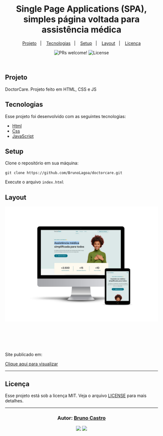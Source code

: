 <h1 align="center">
    Single Page Applications (SPA), simples página voltada para assistência médica
</h1>

<p align="center">
  <a href="#sobre">Projeto</a>&nbsp;&nbsp;&nbsp;|&nbsp;&nbsp;&nbsp;
  <a href="#tecnologias">Tecnologias</a>&nbsp;&nbsp;&nbsp;|&nbsp;&nbsp;&nbsp;
  <a href="#setup">Setup</a>&nbsp;&nbsp;&nbsp;|&nbsp;&nbsp;&nbsp;
  <a href="#layout">Layout</a>&nbsp;&nbsp;&nbsp;|&nbsp;&nbsp;&nbsp;
  <a href="#licença">Licença</a>
</p>

<p align="center">
 <img src="https://img.shields.io/static/v1?label=PRs&message=welcome&color=15C3D6&labelColor=000000" alt="PRs welcome!" />

  <img alt="License" src="https://img.shields.io/static/v1?label=license&message=MIT&color=15C3D6&labelColor=000000">
</p>

<br>

## Projeto

DoctorCare. Projeto feito em HTML, CSS e JS

## Tecnologias

Esse projeto foi desenvolvido com as seguintes tecnologias:

- [Html](https://www.w3schools.com/html)
- [Css](https://www.w3schools.com/css/default.asp)
- [JavaScript](https://www.w3schools.com/js/js_intro.asp)

## Setup

Clone o repositório em sua máquina:

`git clone https://github.com/BrunoLagoa/doctorcare.git`

Execute o arquivo `index.html`

## Layout

<div align="center">
    <img alt="Desktop" title="#Desktop" src="assets/mock.jpg" width="680px" />
</div>
<br/><br/>

<br/><br/>

<p>Site publicado em:</p>
<a alt="Bruno Castro" target="_blank" rel="noopener noreferrer" href="https://brunolagoa.github.io/doctorcare">Clique aqui para visualizar</a>

---


## Licença

Esse projeto está sob a licença MIT. Veja o arquivo [LICENSE](LICENSE.md) para mais detalhes.

---

<h3 align="center">
Autor: <a alt="Bruno Castro" target="_blank" rel="noopener noreferrer" href="https://brunocastro.dev">Bruno Castro</a>
</h3>

<p align="center">

  <a alt="Bruno Castro Linkedin" rel="noopener noreferrer" href="https://www.linkedin.com/in/brunovcastro">
    <img src="https://img.shields.io/badge/LinkedIn-Bruno%20Castro-blue?logo=linkedin"/></a>
  <a alt="Bruno Castro GitHub" rel="noopener noreferrer" href="https://github.com/brunolagoa">
  <img src="https://img.shields.io/badge/GitHub-Bruno%20Castro-lightgrey?logo=github"/></a>

</p>
